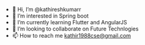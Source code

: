 - 👋 Hi, I’m @kathireshkumarr
- 👀 I’m interested in Spring boot
- 🌱 I’m currently learning Flutter and AngularJS
- 💞️ I’m looking to collaborate on Future Technlogies
- 📫 How to reach me kathir1988cse@gmail.com

<!---
kathireshkumarr/kathireshkumarr is a ✨ special ✨ repository because its `README.md` (this file) appears on your GitHub profile.
You can click the Preview link to take a look at your changes.
--->
